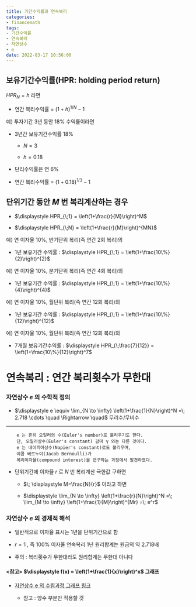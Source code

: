 ```yaml
---
title: 기간수익률과 연속복리
categories: 
- financemath
tags:
- 기간수익률
- 연속복리
- 자연상수
- e
date: 2022-03-17 10:56:00
---
```


## 보유기간수익률(HPR: holding period return)

$HPR_N = h$ 라면

- 연간 복리수익률 = $(1+h)^{1/N} - 1$

예) 투자기간 3년 동안 18% 수익률이라면

- 3년간 보유기간수익률 18%

    - $N=3$
    
    - $h=0.18$

- 단리수익률은 연 6%

- 연간 복리수익률 = $(1+0.18)^{1/3} - 1$

## 단위기간 동안 $M$ 번 복리계산하는 경우

- $\displaystyle HPR_{\;1} = \left(1+\frac{r}{M}\right)^M$

- $\displaystyle HPR_{\;N} = \left(1+\frac{r}{M}\right)^{MN}$

예) 연 이자율 10%, 반기단위 복리(즉 연간 2회 복리)의

- 1년 보유기간 수익률 :  $\displaystyle HPR_{\;1} = \left(1+\frac{10\%}{2}\right)^{2}$


예) 연 이자율 10%, 분기단위 복리(즉 연간 4회 복리)의

- 1년 보유기간 수익률 :  $\displaystyle HPR_{\;1} = \left(1+\frac{10\%}{4}\right)^{4}$

예) 연 이자율 10%, 월단위 복리(즉 연간 12회 복리)의

- 1년 보유기간 수익률 :  $\displaystyle HPR_{\;1} = \left(1+\frac{10\%}{12}\right)^{12}$

예) 연 이자율 10%, 월단위 복리(즉 연간 12회 복리)의

- 7개월 보유기간수익률 : $\displaystyle HPR_{\;\frac{7}{12}} = \left(1+\frac{10\%}{12}\right)^7$


###
# 연속복리 : 연간 복리횟수가 무한대

### 자연상수 $e$ 의 수학적 정의

- $\displaystyle e \equiv \lim_{N \to \infty} \left(1+\frac{1}{N}\right)^N =\; 2.718 \cdots \quad \Rightarrow \quad$ 무리수/무비수

***
        e 는 흔히 오일러의 수(Euler's number)로 불리우기도 한다. 
        단, 오일러상수(Euler's constant) 감마 γ 와는 다른 것이다.
        e 는 네이피어상수(Napier's constant)로도 불리우며, 
        야콥 베르누이(Jacob Bernoulli)가 
        복리이자율(compound interest)을 연구하는 과정에서 발견하였다.

- 단위기간에 이자율 $r$ 로 $N$ 번 복리계산 극한값 구하면

    - $\; \displaystyle M=\frac{N}{r}$ 이라고 하면

    - $\displaystyle \lim_{N \to \infty} \left(1+\frac{r}{N}\right)^N =\; \lim_{M \to \infty} \left(1+\frac{1}{M}\right)^{Mr} =\; e^r$

### 자연상수 $e$ 의 경제적 해석

- 일반적으로 이자율 표시는 1년을 단위기간으로 함

- $r = 1$ , 즉 100% 이자율 연속복리 1년 원리합계는 원금의 약 2.718배

- 주의 : 복리횟수가 무한대라도 원리합계는 무한대 아니다

#### <참고> $\displaystyle f(x) = \left(1+\frac{1}{x}\right)^x$ 그래프 

- [자연상수 e 의 수렴과정 그래프 링크](https://www.geogebra.org/calculator/zruqtdag)

    - 참고 : 양수 부분만 적용할 것
